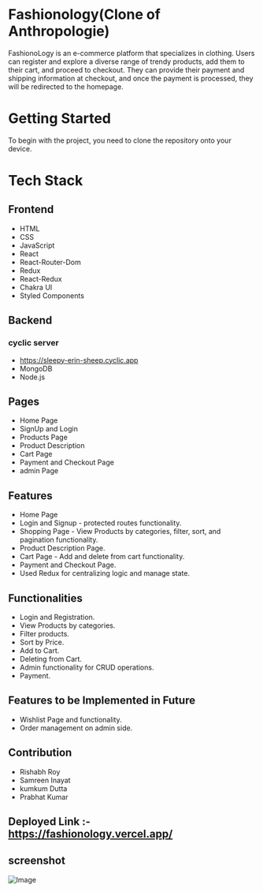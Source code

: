 # Fashionology(Clone of Anthropologie)
FashionoLogy is an e-commerce platform that specializes in clothing. Users can register and explore a diverse range of trendy products, add them to their cart, and proceed to checkout. They can provide their payment and shipping information at checkout, and once the payment is processed, they will be redirected to the homepage.

# Getting Started
To begin with the project, you need to clone the repository onto your device.

# Tech Stack
## Frontend
- HTML
- CSS
- JavaScript
- React
- React-Router-Dom
- Redux
- React-Redux
- Chakra UI
- Styled Components

## Backend
### cyclic server
- https://sleepy-erin-sheep.cyclic.app
- MongoDB
- Node.js

## Pages
- Home Page
- SignUp and Login
- Products Page
- Product Description
- Cart Page
- Payment and Checkout Page
- admin Page

## Features
- Home Page
- Login and Signup - protected routes functionality.
- Shopping Page - View Products by categories, filter, sort, and pagination functionality.
- Product Description Page.
- Cart Page - Add and delete from cart functionality.
- Payment and Checkout Page.
- Used Redux for centralizing logic and manage state.

## Functionalities
- Login and Registration.
- View Products by categories.
- Filter products.
- Sort by Price.
- Add to Cart.
- Deleting from Cart.
- Admin functionality for CRUD operations.
- Payment.

## Features to be Implemented in Future
- Wishlist Page and functionality.
- Order management on admin side.

## Contribution
- Rishabh Roy
- Samreen Inayat
- kumkum Dutta
- Prabhat Kumar

## Deployed Link :- https://fashionology.vercel.app/
## screenshot 
![Image](/)

